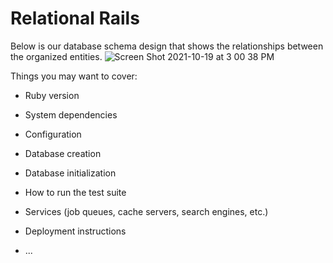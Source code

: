 # Relational Rails

Below is our database schema design that shows the relationships between the organized entities.
![Screen Shot 2021-10-19 at 3 00 38 PM](https://user-images.githubusercontent.com/79548116/138320465-936e36d8-c339-40c8-8599-6171a4f5b804.png)

Things you may want to cover:

* Ruby version

* System dependencies

* Configuration

* Database creation

* Database initialization

* How to run the test suite

* Services (job queues, cache servers, search engines, etc.)

* Deployment instructions

* ...
